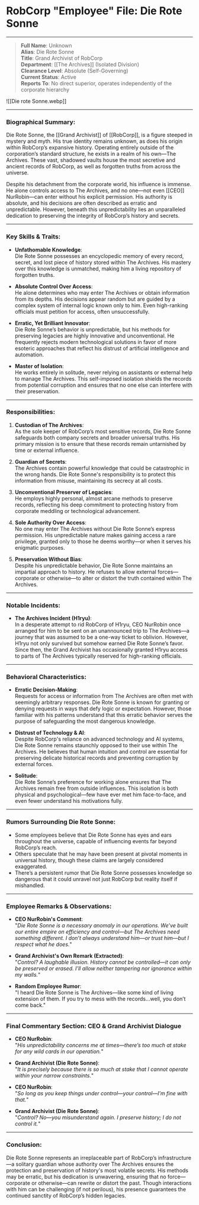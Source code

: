 # **RobCorp "Employee" File: Die Rote Sonne**

---

>**Full Name**: Unknown  
**Alias**: Die Rote Sonne  
**Title**: Grand Archivist of RobCorp  
 **Department**: [[The Archives]] (Isolated Division)  
**Clearance Level**: Absolute (Self-Governing)  
**Current Status**: Active  
**Reports To**: No direct superior, operates independently of the corporate hierarchy

![[Die rote Sonne.webp]]

---

### **Biographical Summary**:

Die Rote Sonne, the [[Grand Archivist]] of [[RobCorp]], is a figure steeped in mystery and myth. His true identity remains unknown, as does his origin within RobCorp’s expansive history. Operating entirely outside of the corporation’s standard structure, he exists in a realm of his own—The Archives. These vast, shadowed vaults house the most secretive and ancient records of RobCorp, as well as forgotten truths from across the universe.

Despite his detachment from the corporate world, his influence is immense. He alone controls access to The Archives, and no one—not even [[CEO]] NurRobin—can enter without his explicit permission. His authority is absolute, and his decisions are often described as erratic and unpredictable. However, beneath this unpredictability lies an unparalleled dedication to preserving the integrity of RobCorp’s history and secrets.

---

### **Key Skills & Traits**:

- **Unfathomable Knowledge**:  
  Die Rote Sonne possesses an encyclopedic memory of every record, secret, and lost piece of history stored within The Archives. His mastery over this knowledge is unmatched, making him a living repository of forgotten truths.

- **Absolute Control Over Access**:  
  He alone determines who may enter The Archives or obtain information from its depths. His decisions appear random but are guided by a complex system of internal logic known only to him. Even high-ranking officials must petition for access, often unsuccessfully.

- **Erratic, Yet Brilliant Innovator**:  
  Die Rote Sonne’s behavior is unpredictable, but his methods for preserving legacies are highly innovative and unconventional. He frequently rejects modern technological solutions in favor of more esoteric approaches that reflect his distrust of artificial intelligence and automation.

- **Master of Isolation**:  
  He works entirely in solitude, never relying on assistants or external help to manage The Archives. This self-imposed isolation shields the records from potential corruption and ensures that no one else can interfere with their preservation.

---

### **Responsibilities**:

1. **Custodian of The Archives**:  
   As the sole keeper of RobCorp’s most sensitive records, Die Rote Sonne safeguards both company secrets and broader universal truths. His primary mission is to ensure that these records remain untarnished by time or external influence.

2. **Guardian of Secrets**:  
   The Archives contain powerful knowledge that could be catastrophic in the wrong hands. Die Rote Sonne's responsibility is to protect this information from misuse, maintaining its secrecy at all costs.

3. **Unconventional Preserver of Legacies**:  
   He employs highly personal, almost arcane methods to preserve records, reflecting his deep commitment to protecting history from corporate meddling or technological advancement.

4. **Sole Authority Over Access**:  
   No one may enter The Archives without Die Rote Sonne’s express permission. His unpredictable nature makes gaining access a rare privilege, granted only to those he deems worthy—or when it serves his enigmatic purposes.

5. **Preservation Without Bias**:  
   Despite his unpredictable behavior, Die Rote Sonne maintains an impartial approach to history. He refuses to allow external forces—corporate or otherwise—to alter or distort the truth contained within The Archives.

---

### **Notable Incidents**:

- **The Archives Incident (H1ryu)**:  
  In a desperate attempt to rid RobCorp of H1ryu, CEO NurRobin once arranged for him to be sent on an unannounced trip to The Archives—a journey that was assumed to be a one-way ticket to oblivion. However, H1ryu not only survived but somehow earned Die Rote Sonne’s favor. Since then, the Grand Archivist has occasionally granted H1ryu access to parts of The Archives typically reserved for high-ranking officials.

---

### **Behavioral Characteristics**:

- **Erratic Decision-Making**:   
  Requests for access or information from The Archives are often met with seemingly arbitrary responses. Die Rote Sonne is known for granting or denying requests in ways that defy logic or expectation. However, those familiar with his patterns understand that this erratic behavior serves the purpose of safeguarding the most dangerous knowledge.

- **Distrust of Technology & AI**:  
  Despite RobCorp's reliance on advanced technology and AI systems, Die Rote Sonne remains staunchly opposed to their use within The Archives. He believes that human intuition and control are essential for preserving delicate historical records and preventing corruption by external forces.

- **Solitude**:   
  Die Rote Sonne’s preference for working alone ensures that The Archives remain free from outside influences. This isolation is both physical and psychological—few have ever met him face-to-face, and even fewer understand his motivations fully.

---

### **Rumors Surrounding Die Rote Sonne**:

- Some employees believe that Die Rote Sonne has eyes and ears throughout the universe, capable of influencing events far beyond RobCorp’s reach.
- Others speculate that he may have been present at pivotal moments in universal history, though these claims are largely considered exaggerated.
- There’s a persistent rumor that Die Rote Sonne possesses knowledge so dangerous that it could unravel not just RobCorp but reality itself if mishandled.

---

### **Employee Remarks & Observations**:

- **CEO NurRobin's Comment**:  
  "*Die Rote Sonne is a necessary anomaly in our operations. We’ve built our entire empire on efficiency and control—but The Archives need something different. I don’t always understand him—or trust him—but I respect what he does.*"

- **Grand Archivist's Own Remark (Extracted)**:  
  "*Control? A laughable illusion. History cannot be controlled—it can only be preserved or erased. I’ll allow neither tampering nor ignorance within my walls.*"

- **Random Employee Rumor**:  
  "I heard Die Rote Sonne is The Archives—like some kind of living extension of them. If you try to mess with the records…well, you don’t come back."

---

### **Final Commentary Section: CEO & Grand Archivist Dialogue**

- **CEO NurRobin**:  
   "*His unpredictability concerns me at times—there’s too much at stake for any wild cards in our operation.*"

- **Grand Archivist (Die Rote Sonne)**:  
   "*It is precisely because there is so much at stake that I cannot operate within your narrow constraints.*"

- **CEO NurRobin**:  
   "*So long as you keep things under control—your control—I’m fine with that.*"

- **Grand Archivist (Die Rote Sonne)**:  
   "*Control? No—you misunderstand again. I preserve history; I do not control it.*"

--- 

### **Conclusion**:

Die Rote Sonne represents an irreplaceable part of RobCorp’s infrastructure—a solitary guardian whose authority over The Archives ensures the protection and preservation of history's most volatile secrets. His methods may be erratic, but his dedication is unwavering, ensuring that no force—corporate or otherwise—can rewrite or distort the past. Though interactions with him can be challenging (if not perilous), his presence guarantees the continued sanctity of RobCorp’s hidden legacies.

